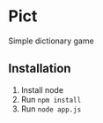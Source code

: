 # Pict
Simple dictionary game
## Installation
1. Install node
1. Run `npm install`
1. Run `node app.js`
